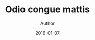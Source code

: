 ---
layout: post
date: 2016-01-07
author: Author
avatar: images/avatar.jpg
title: Odio congue mattis
tagline: Lorem ipsum dolor amet nullam consequat etiam feugiat
description: Mauris neque quam...
image: images/pic06.jpg
featureAsMinipost: true
---